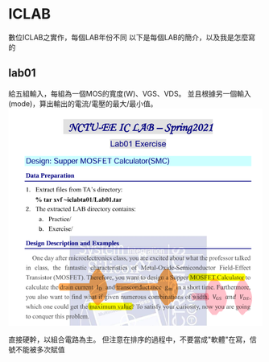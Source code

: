 # ICLAB
數位ICLAB之實作，每個LAB年份不同
以下是每個LAB的簡介，以及我是怎麼寫的

## lab01
給五組輸入，每組為一個MOS的寬度(W)、VGS、VDS。
並且根據另一個輸入(mode)，算出輸出的電流/電壓的最大/最小值。
![image](https://github.com/108350035/ICLAB/blob/main/lab1/lab1.PNG)

直接硬幹，以組合電路為主。
但注意在排序的過程中，不要當成"軟體"在寫，信號不能被多次賦值
